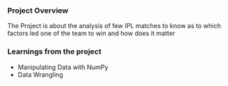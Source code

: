 ### Project Overview

 The Project is about the analysis of few IPL matches to know as to which factors led one of the team to win and how does it matter


### Learnings from the project

 - Manipulating Data with NumPy
- Data Wrangling



